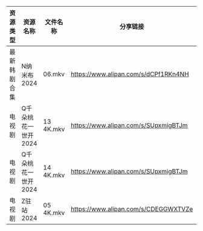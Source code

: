 | 资源类型   | 资源名称         | 文件名称      | 分享链接                                 | 更新时间                |
| ------ | ------------ | --------- | ------------------------------------ | ------------------- |
| 最新韩剧合集 | N纳米布2024     | 06.mkv    | https://www.alipan.com/s/dCPf1RKn4NH | 2025-01-08 00:06:01 |
| 电视剧    | Q千朵桃花一世开2024 | 13 4K.mkv | https://www.alipan.com/s/SUpxmigBTJm | 2025-01-08 08:06:01 |
| 电视剧    | Q千朵桃花一世开2024 | 14 4K.mkv | https://www.alipan.com/s/SUpxmigBTJm | 2025-01-08 08:06:01 |
| 电视剧    | Z驻站2024      | 05 4K.mkv | https://www.alipan.com/s/CDEGGWXTVZe | 2025-01-08 00:06:31 |
